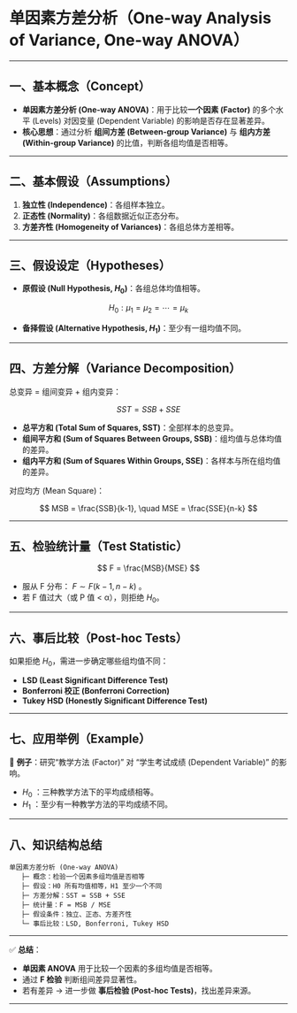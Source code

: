 

# 单因素方差分析（One-way Analysis of Variance, One-way ANOVA）

---

## 一、基本概念（Concept）

* **单因素方差分析 (One-way ANOVA)**：用于比较**一个因素 (Factor)** 的多个水平 (Levels) 对因变量 (Dependent Variable) 的影响是否存在显著差异。
* **核心思想**：通过分析 **组间方差 (Between-group Variance)** 与 **组内方差 (Within-group Variance)** 的比值，判断各组均值是否相等。

---

## 二、基本假设（Assumptions）

1. **独立性 (Independence)**：各组样本独立。
2. **正态性 (Normality)**：各组数据近似正态分布。
3. **方差齐性 (Homogeneity of Variances)**：各组总体方差相等。

---

## 三、假设设定（Hypotheses）

* **原假设 (Null Hypothesis, $H_0$)**：各组总体均值相等。

$$
H_0: \mu_1 = \mu_2 = \cdots = \mu_k
$$
* **备择假设 (Alternative Hypothesis, $H_1$)**：至少有一组均值不同。

---

## 四、方差分解（Variance Decomposition）

总变异 = 组间变异 + 组内变异：

$$
SST = SSB + SSE
$$

* **总平方和 (Total Sum of Squares, SST)**：全部样本的总变异。
* **组间平方和 (Sum of Squares Between Groups, SSB)**：组均值与总体均值的差异。
* **组内平方和 (Sum of Squares Within Groups, SSE)**：各样本与所在组均值的差异。

对应均方 (Mean Square)：

$$
MSB = \frac{SSB}{k-1}, \quad MSE = \frac{SSE}{n-k}
$$

---

## 五、检验统计量（Test Statistic）

$$
F = \frac{MSB}{MSE}
$$

* 服从 F 分布： $F \sim F(k-1, n-k)$ 。
* 若 F 值过大（或 P 值 < α），则拒绝 $H_0$。

---

## 六、事后比较（Post-hoc Tests）

如果拒绝 $H_0$，需进一步确定哪些组均值不同：

* **LSD (Least Significant Difference Test)**
* **Bonferroni 校正 (Bonferroni Correction)**
* **Tukey HSD (Honestly Significant Difference Test)**

---

## 七、应用举例（Example）

📍 **例子**：研究“教学方法 (Factor)” 对 “学生考试成绩 (Dependent Variable)” 的影响。

* $H_0$ ：三种教学方法下的平均成绩相等。
* $H_1$ ：至少有一种教学方法的平均成绩不同。

---

## 八、知识结构总结

```
单因素方差分析 (One-way ANOVA)
   ├─ 概念：检验一个因素多组均值是否相等
   ├─ 假设：H0 所有均值相等，H1 至少一个不同
   ├─ 方差分解：SST = SSB + SSE
   ├─ 统计量：F = MSB / MSE
   ├─ 假设条件：独立、正态、方差齐性
   └─ 事后比较：LSD, Bonferroni, Tukey HSD
```

---

✅ **总结**：

* **单因素 ANOVA** 用于比较一个因素的多组均值是否相等。
* 通过 **F 检验** 判断组间差异显著性。
* 若有差异 → 进一步做 **事后检验 (Post-hoc Tests)**，找出差异来源。

---




